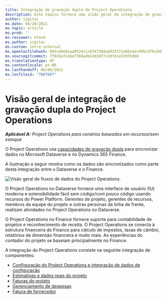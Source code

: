 ```yaml
---
title: Integração de gravação dupla do Project Operations
description: Este tópico fornece uma visão geral da integração de gravação dupla do Project Operations.
author: sigitac
ms.date: 04/28/2021
ms.topic: article
ms.prod: ''
ms.reviewer: kfend
ms.author: sigitac
ms.custom: intro-internal
ms.openlocfilehash: b65c40e8aaa9524c1c634738dadd23f21e86e2ec095c47bc849467c8806addbc
ms.sourcegitcommit: 7f8d1e7a16af769adb43d1877c28fdce53975db8
ms.translationtype: HT
ms.contentlocale: pt-BR
ms.lasthandoff: 08/06/2021
ms.locfileid: "7007897"
---
```

# <a name="project-operations-dual-write-integration-overview"></a>Visão geral de integração de gravação dupla do Project Operations

_**Aplicável A:** Project Operations para cenários baseados em recursos/sem estoque_

O Project Operations usa [capacidades de gravação dupla](/dynamics365/fin-ops-core/dev-itpro/data-entities/dual-write/dual-write-home-page) para sincronizar dados no Microsoft Dataverse e no Dynamics 365 Finance.

A ilustração a seguir mostra como os dados são sincronizados como parte desta integração entre o Dataverse e o Finance.

![Visão geral de fluxos de dados do Project Operations.](./media/ProjectOperationsFlows.jpg)

O Project Operations no Dataverse fornece uma interface de usuário (IU) moderna e extensibilidade fácil sem código/com pouco código usando recursos do Power Platform. Gerentes de projeto, gerentes de recursos, membros da equipe do projeto e outras personas da linha de frente, realizam atividades no Project Operations no Dataverse.

O Project Operations no Finance fornece suporte para contabilidade de projetos e reconhecimento de receita. O Project Operations se conecta à estrutura financeira do Finance para cálculo de impostos, taxas de câmbio, relatórios de dimensão financeira e muito mais. As experiências do contador do projeto se baseiam principalmente no Finance.

A integração do Project Operations consiste na seguinte integração de componentes:


- [Configuração do Project Operations e integração de dados de configuração](resource-dual-write-setup-integration.md) 
- [Estimativas e dados reais do projeto](resource-dual-write-estimates-actuals.md)
- [Faturas do projeto](resource-dual-write-project-invoice.md)
- [Gerenciamento de despesas](resource-dual-write-expense.md)
- [Fatura de fornecedor](resource-dual-write-vendor-invoice.md)
